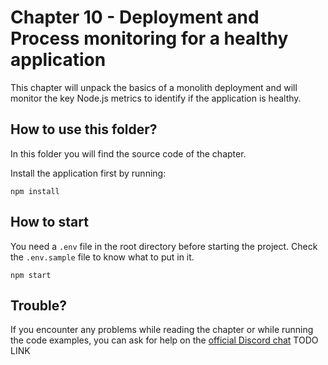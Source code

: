 # Chapter 10 - Deployment and Process monitoring for a healthy application

This chapter will unpack the basics of a monolith deployment and will monitor the key Node.js metrics to identify if the application is healthy.

## How to use this folder?

In this folder you will find the source code of the chapter.

Install the application first by running:

```
npm install
```

## How to start

You need a `.env` file in the root directory before starting the project.
Check the `.env.sample` file to know what to put in it.

```
npm start
```

## Trouble?

If you encounter any problems while reading the chapter or while running the code examples, you can ask for help on the [official Discord chat](TODO) TODO LINK
